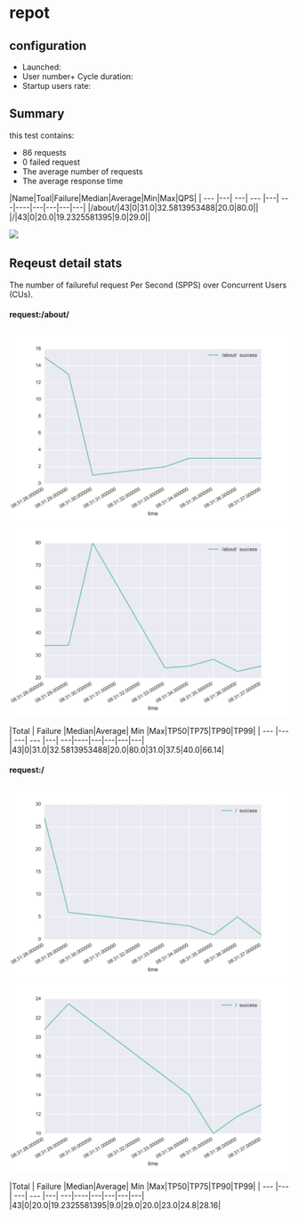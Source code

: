 repot
===================




##  configuration
+ Launched:  
+ User number+ Cycle duration: 
+ Startup users rate:   

## Summary

this test contains:

+ 86 requests
+ 0 failed request
+  The average number of requests 
+  The average response time 


|Name|Toal|Failure|Median|Average|Min|Max|QPS|
| --- |---| ---| --- |---| ---|----|---|---|---|---|
|/about/|43|0|31.0|32.5813953488|20.0|80.0||
|/|43|0|20.0|19.2325581395|9.0|29.0||

![](https://raw.githubusercontent.com/zhouchengcom/redisorm/master/total_request_respond.svg)

  

   
## Reqeust detail stats

The number of failureful request Per Second (SPPS) over Concurrent Users (CUs).


#### request:/about/

![](request_L2Fib3V0Lw==_count.svg?raw=true)
![](request_L2Fib3V0Lw==_respond.svg?raw=true)

|Total        | Failure           |Median|Average| Min  |Max|TP50|TP75|TP90|TP99|
| --- |---| ---| --- |---| ---|----|---|---|---|---|
|43|0|31.0|32.5813953488|20.0|80.0|31.0|37.5|40.0|66.14|




#### request:/

![](request_Lw==_count.svg?raw=true)
![](request_Lw==_respond.svg?raw=true)

|Total        | Failure           |Median|Average| Min  |Max|TP50|TP75|TP90|TP99|
| --- |---| ---| --- |---| ---|----|---|---|---|---|
|43|0|20.0|19.2325581395|9.0|29.0|20.0|23.0|24.8|28.16|



